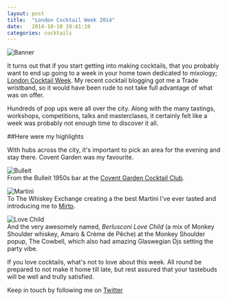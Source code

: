 ```yaml
---
layout: post
title:  "London Cocktail Week 2014"
date:   2014-10-10 19:41:19
categories: cocktails
---
```


![Banner](https://raw.githubusercontent.com/raphaelleheaf/nevercinderella/gh-pages/_assets/banner.jpg)

It turns out that if you start getting into making cocktails, that you probably want to end up going to a week in your home town dedicated to mixology; [London Cocktail Week](http://www.londoncocktailweek.com/). My recent cocktail blogging got me a Trade wristband, so it would have been rude to not take full advantage of what was on offer.

Hundreds of pop ups were all over the city. Along with the many tastings, workshops, competitions, talks and masterclases, it certainly felt like a week was probably not enough time to discover it all. 

##Here were my highlights

With hubs across the city, it's important to pick an area for the evening and stay there.
Covent Garden was my favourite. 


![Bulleit](https://raw.githubusercontent.com/raphaelleheaf/nevercinderella/gh-pages/_assets/bulleit.jpg)  
From the Bulleit 1950s bar at the [Covent Garden Cocktail Club](http://coventgardencocktailclub.co.uk/).  


![Martini](https://raw.githubusercontent.com/raphaelleheaf/nevercinderella/gh-pages/_assets/martini.jpg)  
To The Whiskey Exchange creating a the best Martini I've ever tasted and introducing me to [Mirto](http://www.nifeislife.com/mirto-sardegna-70cl-p-2021.html).  


![Love Child](https://raw.githubusercontent.com/raphaelleheaf/nevercinderella/gh-pages/_assets/love_child.jpg)  
And the very awesomely named, *Berlusconi Love Child* (a mix of Monkey Shoulder whiskey, Amaro & Crème de Pêche) at the Monkey Shoulder popup, The Cowbell, which also had amazing Glaswegian Djs setting the party vibe.  



If you love cocktails, what's not to love about this week. All round be prepared to not make it home till late, but rest assured that your tastebuds will be well and trully satisfied.





Keep in touch by following me on [Twitter](https://twitter.com/cinderellanever) 


